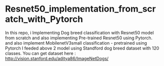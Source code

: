 # Resnet50_implementation_from_scratch_with_Pytorch
In this repo, i Implementing Dog breed classification with Resnet50 model from scratch and also implementing Pre-trained Resnet50 using Pytorch.
and also implement MobilenetV3small classification - pretrained using Pytorch
I feeded above 2 model using Standford dog breed dataset with 120 classes.
You can get dataset here : http://vision.stanford.edu/aditya86/ImageNetDogs/
